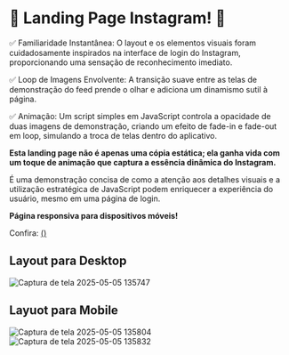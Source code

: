 <h1>📸 Landing Page Instagram! 📱</h1>

✅ Familiaridade Instantânea: O layout e os elementos visuais foram cuidadosamente inspirados na interface de login do Instagram, proporcionando uma sensação de reconhecimento imediato.

✅ Loop de Imagens Envolvente: A transição suave entre as telas de demonstração do feed prende o olhar e adiciona um dinamismo sutil à página.

✅ Animação​: Um script simples em JavaScript controla a opacidade de duas imagens de demonstração, criando um efeito de fade-in e fade-out em loop, simulando a troca de telas dentro do aplicativo.

<b>Esta landing page não é apenas uma cópia estática; ela ganha vida com um toque de animação que captura a essência dinâmica do Instagram.</b>

É uma demonstração concisa de como a atenção aos detalhes visuais e a utilização estratégica de JavaScript podem enriquecer a experiência do usuário, mesmo em uma página de login.

<b>Página responsiva para dispositivos móveis!</b>

Confira: [()](https://login-jex.netlify.app/)

<h2>Layout para Desktop</h2>

![Captura de tela 2025-05-05 135747](https://github.com/user-attachments/assets/04a714d4-5c41-44ce-94ce-ae79d394c55d)

<h2>Layuot para Mobile</h2>

![Captura de tela 2025-05-05 135804](https://github.com/user-attachments/assets/a5c86a38-cc31-4bb2-b960-c86c10580cd7)
![Captura de tela 2025-05-05 135832](https://github.com/user-attachments/assets/09b2f6a0-4e2e-45e4-9974-ce0350ae2ec5)
